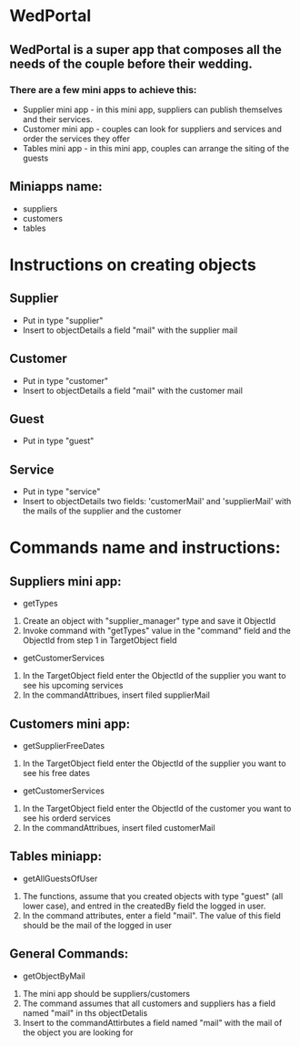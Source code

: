 # WedPortal

## WedPortal is a super app that composes all the needs of the couple before their wedding.

### There are a few mini apps to achieve this:
- Supplier mini app - in this mini app, suppliers can publish themselves and their services.
- Customer mini app - couples can look for suppliers and services and order the services they offer
- Tables mini app - in this mini app, couples can arrange the siting of the guests

## Miniapps name:
- suppliers
- customers
- tables

# Instructions on creating objects

## Supplier

- Put in type "supplier"
- Insert to objectDetails a field "mail" with the supplier mail

## Customer

- Put in type "customer"
- Insert to objectDetails a field "mail" with the customer mail

## Guest

- Put in type "guest"

## Service

- Put in type "service"
- Insert to objectDetails two fields: 'customerMail' and 'supplierMail' with the mails of the supplier and the customer


# Commands name and instructions:

## Suppliers mini app:

- getTypes

1. Create an object with "supplier_manager" type and save it ObjectId
2. Invoke command with "getTypes" value in the "command" field and the ObjectId from step 1 in TargetObject field

- getCustomerServices

1. In the TargetObject field enter the ObjectId of the supplier you want to see his upcoming services
2. In the commandAttribues, insert filed supplierMail

## Customers mini app:

- getSupplierFreeDates

1. In the TargetObject field enter the ObjectId of the supplier you want to see his free dates

- getCustomerServices

1. In the TargetObject field enter the ObjectId of the customer you want to see his orderd services
2. In the commandAttribues, insert filed customerMail

## Tables miniapp:

- getAllGuestsOfUser

1. The functions, assume that you created objects with type "guest" (all lower case), and entred in the createdBy field the logged in user.
2. In the command attributes, enter a field "mail". The value of this field should be the mail of the logged in user

## General Commands:

- getObjectByMail

1. The mini app should be suppliers/customers
2. The command assumes that all customers and suppliers has a field named "mail" in ths objectDetalis
3. Insert to the commandAttirbutes a field named "mail" with the mail of the object you are looking for


